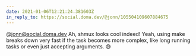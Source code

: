 ```yaml
---
date: 2021-01-06T12:21:24.381603Z
in_reply_to: https://social.doma.dev/@jonn/105504109607884675
---
```

@jonn@social.doma.dev Ah, shmux looks cool indeed! Yeah, using make breaks down very fast if the task becomes more complex, like long running tasks or even just accepting arguments. 😅
